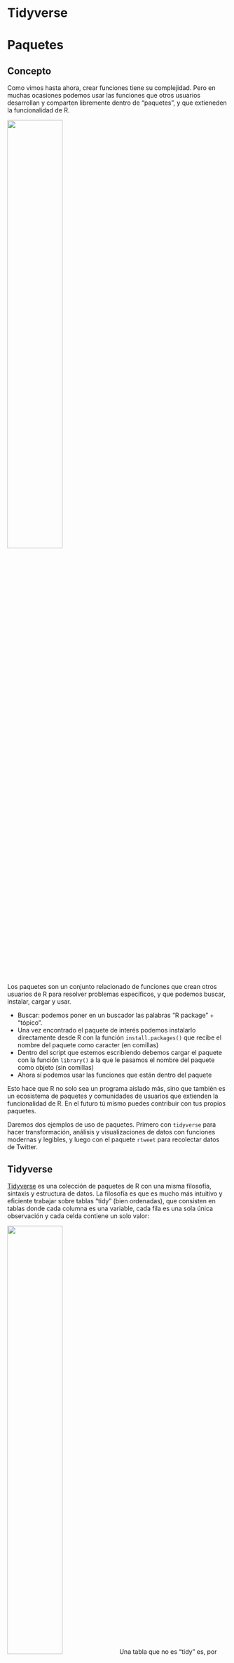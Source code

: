 
# Tidyverse

# Paquetes

## Concepto

Como vimos hasta ahora, crear funciones tiene su complejidad. Pero en
muchas ocasiones podemos usar las funciones que otros usuarios
desarrollan y comparten libremente dentro de “paquetes”, y que
extieneden la funcionalidad de R.

<img src="../pizarras/drawings/paquetes.png" style="width:50.0%" />

Los paquetes son un conjunto relacionado de funciones que crean otros
usuarios de R para resolver problemas específicos, y que podemos buscar,
instalar, cargar y usar.

-   Buscar: podemos poner en un buscador las palabras “R package” +
    “tópico”.
-   Una vez encontrado el paquete de interés podemos instalarlo
    directamente desde R con la función `install.packages()` que recibe
    el nombre del paquete como caracter (en comillas)
-   Dentro del script que estemos escribiendo debemos cargar el paquete
    con la función `library()` a la que le pasamos el nombre del paquete
    como objeto (sin comillas)
-   Ahora sí podemos usar las funciones que están dentro del paquete

Esto hace que R no solo sea un programa aislado más, sino que también es
un ecosistema de paquetes y comunidades de usuarios que extienden la
funcionalidad de R. En el futuro tú mismo puedes contribuir con tus
propios paquetes.

Daremos dos ejemplos de uso de paquetes. Primero con `tidyverse` para
hacer transformación, análisis y visualizaciones de datos con funciones
modernas y legibles, y luego con el paquete `rtweet` para recolectar
datos de Twitter.

## Tidyverse

[Tidyverse](https://www.tidyverse.org/) es una colección de paquetes de
R con una misma filosofía, sintaxis y estructura de datos. La filosofía
es que es mucho más intuitivo y eficiente trabajar sobre tablas “tidy”
(bien ordenadas), que consisten en tablas donde cada columna es una
variable, cada fila es una sola única observación y cada celda contiene
un solo valor:

<img src="../pizarras/drawings/tidy-1.png" style="width:50.0%" /> Una
tabla que no es “tidy” es, por ejemplo, una tabla de Excel donde hay
celdas combinadas, encabezados extra, texto de adorno, celdas de
resultados que no siguen la lógica común o filas repetidas, una variable
en más de una columna, etc. Tampoco son tablas “tidy” las tablas
dinámicas o pivoteadas y las tablas de resultados o resumen.

Las tablas de este estilo se guardan en un data frame especial llamado
“tibble” y que se crean automáticamente usando alguna función de lectura
de datos de tidyverse como `read_csv()` o manualmente con la función
`tibble()`.

Para instalar podemos hacer lo siguiente:

``` r
install.packages("tidyverse") # instala
```

Y para cargarlo usaremos `library(tidyverse)`.

Dentro de tidyverse hay varios paquetes que nos serviran para los
procedimientos de análisis de datos. Los más básicos son:

-   `readr`, `readxl` y `haven` para leer CSVs, Excels y archivos de
    otros programas estadísticos, respectivamente
-   `dplyr` para transformar datos
-   `ggplot` para crear gráficos

### Pipes y verbos

Tidyverse, para lograr mayor expresibidad y legibilidad, sigue dos
principios:

-   en los procedimientos, en vez de usar variables intermedias o el
    anidamiento de funciones, se privilegia el uso de una secuencia
    apoyada en “tuberias” (*pipes*) que se representan con el símbolo
    `%>%` y que hace que los datos fluyan de arriba hacía abajo
-   se usan verbos de acción en sus funciones, que se pueden encadenar
    con los “pipes”

Por ejemplo, podemos reescribir la función aninada de la desviación
estandar que escribimos anteriormente a la siguiente forma:

``` r
library(tidyverse) # cargamos el paquete
library(magrittr)

# Datos de ejemplo
x <- c(10, 20, 30, 40)

# Con anidamiento de funciones
sqrt(sum((x - mean(x)) ^ 2) / (length(x) - 1))
```

    ## [1] 12.90994

``` r
# Con pipes
x %>%
  subtract(mean(x)) %>%
  raise_to_power(2) %>%
  sum() %>%
  divide_by(length(x) - 1) %>%
  sqrt()
```

    ## [1] 12.90994

En el anidamiento de funciones las operaciones van de adentro hacía
afuera, que es algo dificil de seguir para los humanos. En la versión
con pipes, la operaciones van de arriba hacía abajo y son más fáciles de
seguir, pero es necesario usar el operador del pipe para pasar el
resultado del paso previo al siguiente.

# Filtrar y seleccionar

Dos operaciones muy comunes y básicas al trabajar con tablas de datos
(tibbles en tidyverse) se refieren a poder seleccionar un número
especifico de filas y columnas. Para ello en el caso de las filas
podemos usar la función de filtrar (`filter()`) y seleccionar para las
columnas (`select()`).

Usaremos el dataset de `gapminder`, un dataset económico. para todos los
ejemplos. Tiene seis variables:

-   `country`: pais
-   `continent`: continente
-   `year`: año
-   `lifeExp`: esperanza de vida
-   `pop`: población total
-   `gdpPercap`: PIB per capita

``` r
# cargar tydiverse
library(tidyverse)

# cargar los datos desde el CSV
data <- read_csv("../data/gapminder.csv")
```

    ## 
    ## ── Column specification ────────────────────────────────────────────
    ## cols(
    ##   country = col_character(),
    ##   continent = col_character(),
    ##   year = col_double(),
    ##   lifeExp = col_double(),
    ##   pop = col_double(),
    ##   gdpPercap = col_double()
    ## )

``` r
# Ver los datos
data
```

    ## # A tibble: 1,704 × 6
    ##    country     continent  year lifeExp      pop gdpPercap
    ##    <chr>       <chr>     <dbl>   <dbl>    <dbl>     <dbl>
    ##  1 Afghanistan Asia       1952    28.8  8425333      779.
    ##  2 Afghanistan Asia       1957    30.3  9240934      821.
    ##  3 Afghanistan Asia       1962    32.0 10267083      853.
    ##  4 Afghanistan Asia       1967    34.0 11537966      836.
    ##  5 Afghanistan Asia       1972    36.1 13079460      740.
    ##  6 Afghanistan Asia       1977    38.4 14880372      786.
    ##  7 Afghanistan Asia       1982    39.9 12881816      978.
    ##  8 Afghanistan Asia       1987    40.8 13867957      852.
    ##  9 Afghanistan Asia       1992    41.7 16317921      649.
    ## 10 Afghanistan Asia       1997    41.8 22227415      635.
    ## # … with 1,694 more rows

Si quisieramos filtrar solo el pais de Bolivia, entonces:

-   Declaramos el nombre de la variable que referencia a los datos
-   Pasamos un pipe
-   Usamos la función `filter()` que recibe una o más expresiones
    comparativas y lógicas:

``` r
# Filtrar pais de Bolivia
data %>%
  filter(country == "Bolivia", lifeExp < 50)
```

    ## # A tibble: 5 × 6
    ##   country continent  year lifeExp     pop gdpPercap
    ##   <chr>   <chr>     <dbl>   <dbl>   <dbl>     <dbl>
    ## 1 Bolivia Americas   1952    40.4 2883315     2677.
    ## 2 Bolivia Americas   1957    41.9 3211738     2128.
    ## 3 Bolivia Americas   1962    43.4 3593918     2181.
    ## 4 Bolivia Americas   1967    45.0 4040665     2587.
    ## 5 Bolivia Americas   1972    46.7 4565872     2980.

``` r
# Filtrar pais de Bolivia y cuándo tuvieron una esperanza de vida menor de 50 años
data %>%
  filter(country == "Bolivia", lifeExp < 50)
```

    ## # A tibble: 5 × 6
    ##   country continent  year lifeExp     pop gdpPercap
    ##   <chr>   <chr>     <dbl>   <dbl>   <dbl>     <dbl>
    ## 1 Bolivia Americas   1952    40.4 2883315     2677.
    ## 2 Bolivia Americas   1957    41.9 3211738     2128.
    ## 3 Bolivia Americas   1962    43.4 3593918     2181.
    ## 4 Bolivia Americas   1967    45.0 4040665     2587.
    ## 5 Bolivia Americas   1972    46.7 4565872     2980.

Adicionalmente podemos usar la función `arrange()` para ordenar la tabla
por un criterio de ascendente o descendente y usando alguna columna:

``` r
# Ordenar: arrange() (menor a mayor); mayor a menor con desc()
data %>%
  filter(country == "Bolivia", lifeExp < 50) %>%
  arrange(desc(gdpPercap))
```

    ## # A tibble: 5 × 6
    ##   country continent  year lifeExp     pop gdpPercap
    ##   <chr>   <chr>     <dbl>   <dbl>   <dbl>     <dbl>
    ## 1 Bolivia Americas   1972    46.7 4565872     2980.
    ## 2 Bolivia Americas   1952    40.4 2883315     2677.
    ## 3 Bolivia Americas   1967    45.0 4040665     2587.
    ## 4 Bolivia Americas   1962    43.4 3593918     2181.
    ## 5 Bolivia Americas   1957    41.9 3211738     2128.

Los anteriores procedimientos solo muestran el resultado, pero no lo
guardan. Para guardar explicitamente debemos asignar el resultado a una
variable, con lo cual podemos trabajar solo con ese subconjunto. Por
ejemplo:

``` r
bolivia <- data %>%
  filter(country == "Bolivia", lifeExp < 50)
```

Ahora bien para seleccionar columnas usamos `select()` y le pasamos una
o más columnas

``` r
bolivia %>%
  select(year, pop)
```

    ## # A tibble: 5 × 2
    ##    year     pop
    ##   <dbl>   <dbl>
    ## 1  1952 2883315
    ## 2  1957 3211738
    ## 3  1962 3593918
    ## 4  1967 4040665
    ## 5  1972 4565872

Naturalmente podemos combinar `filter()` con `select()` y `arrange()`:

``` r
data %>%
  select(country, year, gdpPercap) %>%
  filter(country == "Bolivia") %>%
  arrange(desc(gdpPercap))
```

    ## # A tibble: 12 × 3
    ##    country  year gdpPercap
    ##    <chr>   <dbl>     <dbl>
    ##  1 Bolivia  2007     3822.
    ##  2 Bolivia  1977     3548.
    ##  3 Bolivia  2002     3413.
    ##  4 Bolivia  1997     3326.
    ##  5 Bolivia  1982     3157.
    ##  6 Bolivia  1972     2980.
    ##  7 Bolivia  1992     2962.
    ##  8 Bolivia  1987     2754.
    ##  9 Bolivia  1952     2677.
    ## 10 Bolivia  1967     2587.
    ## 11 Bolivia  1962     2181.
    ## 12 Bolivia  1957     2128.

# Resumir y mutar

Filtrar y seleccionar nos permiten reducir las filas y columnas de un
data frame. Pero en otras ocasiones necesitaremos también hacer
cálculos, a nivel de columna o filas. Para sacar resultados a nivel de
columna y comprimir la fila a un solo valor, utilizaremos `summarize()`.
Mientras que para hacer un cálculo de todos los valores de una columna,
fila por fila, utilizaremos `mutate()`, que crea nuevas columnas.

Por ejemplo, si queremos extraer la mediana de la esperanza de vida:

-   A `summarize()` le pasamos una expresión de asignación con el
    operador `=`, donde a la izquierda creamos un nombre y a la derecha
    alguna expresión que puede usar las variables del data frame:

``` r
# Calcular mediana de la esperanza de vida
data %>%
  summarize(mediana_esp_vida = median(lifeExp))
```

    ## # A tibble: 1 × 1
    ##   mediana_esp_vida
    ##              <dbl>
    ## 1             60.7

Podemos combinarlo con `filter()` y calcular varios resumenes:

``` r
# Resumir
data %>%
  filter(year == 1952) %>%
  summarize(mediana_esp_1952 = median(lifeExp), media_pib_1952 = mean(gdpPercap))
```

    ## # A tibble: 1 × 2
    ##   mediana_esp_1952 media_pib_1952
    ##              <dbl>          <dbl>
    ## 1             45.1          3725.

Ahora bien para calcular nuevas columnas y agregarlas al data frame,
usaremos `mutate()`. Por ejemplo, calculando la esperanza de vida en
meses:

``` r
data %>%
  mutate(lifeExpMes = lifeExp * 12)
```

    ## # A tibble: 1,704 × 7
    ##    country     continent  year lifeExp      pop gdpPercap lifeExpMes
    ##    <chr>       <chr>     <dbl>   <dbl>    <dbl>     <dbl>      <dbl>
    ##  1 Afghanistan Asia       1952    28.8  8425333      779.       346.
    ##  2 Afghanistan Asia       1957    30.3  9240934      821.       364.
    ##  3 Afghanistan Asia       1962    32.0 10267083      853.       384.
    ##  4 Afghanistan Asia       1967    34.0 11537966      836.       408.
    ##  5 Afghanistan Asia       1972    36.1 13079460      740.       433.
    ##  6 Afghanistan Asia       1977    38.4 14880372      786.       461.
    ##  7 Afghanistan Asia       1982    39.9 12881816      978.       478.
    ##  8 Afghanistan Asia       1987    40.8 13867957      852.       490.
    ##  9 Afghanistan Asia       1992    41.7 16317921      649.       500.
    ## 10 Afghanistan Asia       1997    41.8 22227415      635.       501.
    ## # … with 1,694 more rows

También podemos agregar varias columnas al mismo tiempo. Y si queremos
que los cambios se guarden en la tabla original, la debemos
sobreescribir:

``` r
data <- data %>%
  mutate(lifeExpMes = lifeExp * 12, popMillon = pop / 1000000)
data
```

    ## # A tibble: 1,704 × 8
    ##    country     continent  year lifeExp      pop gdpPercap lifeExpMes
    ##    <chr>       <chr>     <dbl>   <dbl>    <dbl>     <dbl>      <dbl>
    ##  1 Afghanistan Asia       1952    28.8  8425333      779.       346.
    ##  2 Afghanistan Asia       1957    30.3  9240934      821.       364.
    ##  3 Afghanistan Asia       1962    32.0 10267083      853.       384.
    ##  4 Afghanistan Asia       1967    34.0 11537966      836.       408.
    ##  5 Afghanistan Asia       1972    36.1 13079460      740.       433.
    ##  6 Afghanistan Asia       1977    38.4 14880372      786.       461.
    ##  7 Afghanistan Asia       1982    39.9 12881816      978.       478.
    ##  8 Afghanistan Asia       1987    40.8 13867957      852.       490.
    ##  9 Afghanistan Asia       1992    41.7 16317921      649.       500.
    ## 10 Afghanistan Asia       1997    41.8 22227415      635.       501.
    ## # … with 1,694 more rows, and 1 more variable: popMillon <dbl>

# Agrupar

En los data frame, los valores de algunas columnas reflejan grupos. Para
el caso de gapminder están `continent` y `year`, por ejemplo. Entonces
muchas veces necesitaremos hacer calculos por grupos para compararlos,
para ello está la función `group_by()`.

Por ejemplo, podemos agrupar por continente y recién extraer un calculo
de la mediana:

``` r
data %>%
  group_by(continent) %>%
  summarize(mediana_esp = median(lifeExp))
```

    ## # A tibble: 5 × 2
    ##   continent mediana_esp
    ##   <chr>           <dbl>
    ## 1 Africa           47.8
    ## 2 Americas         67.0
    ## 3 Asia             61.8
    ## 4 Europe           72.2
    ## 5 Oceania          73.7

O agrupar por una combinación de variables, como continente y año, y que
nos permite comparar con más valores:

``` r
data %>%
  group_by(continent, year) %>%
  summarize(mediana_esp = median(lifeExp))
```

    ## `summarise()` has grouped output by 'continent'. You can override
    ## using the `.groups` argument.

    ## # A tibble: 60 × 3
    ## # Groups:   continent [5]
    ##    continent  year mediana_esp
    ##    <chr>     <dbl>       <dbl>
    ##  1 Africa     1952        38.8
    ##  2 Africa     1957        40.6
    ##  3 Africa     1962        42.6
    ##  4 Africa     1967        44.7
    ##  5 Africa     1972        47.0
    ##  6 Africa     1977        49.3
    ##  7 Africa     1982        50.8
    ##  8 Africa     1987        51.6
    ##  9 Africa     1992        52.4
    ## 10 Africa     1997        52.8
    ## # … with 50 more rows

# Graficos con ggplot

Podemos generar muchos tipos de gráficos con el paquete `ggplot`. Este
genera gráficos a partir de declarar: - Los datos que se usarán - La
función `ggplot()` que lleva dentro una función de mapeos estéticos con
`aes()` y que recibe argumentos como `x`, `y`, `color`, `size` donde
debes pasar las variables del dataset que te interese gráficar. - Una
capa de geometrias precedida del simbolo `+`: `geom_point()`,
`geom_line()`, `geom_histogram()`, `geom_bar()`, etc. - Opcionalmene
otras capas para modificar las escalas o el sistema de coordenadas,
entre otras.

``` r
# Graficar en PIB per capita con esperanza de vida en una gráfico de puntos
data %>%
  filter(year == 1952) %>%
  ggplot(aes(x = gdpPercap, y = lifeExp)) +
  geom_point() +
  scale_x_log10() # para que los puntos no se vea tan ajustados
```

![](README_files/figure-gfm/unnamed-chunk-16-1.png)<!-- -->

## Gráfico de barras

``` r
# Graficos de barras: geom_bar() y geom_col()
# Número de paises en cada continente
data %>%
  filter(year == 2007) %>%
  ggplot(aes(x = continent)) +
  geom_bar()
```

![](README_files/figure-gfm/unnamed-chunk-17-1.png)<!-- -->

## Histogramas

``` r
# Histogramas con geom_histogram()
# Distribución de población en el año de 1952
data_1952 <- data %>%
  filter(year == 1952)
 
data_1952 %>%
  ggplot(aes(pop)) +
  geom_histogram() +
  scale_x_log10()
```

    ## `stat_bin()` using `bins = 30`. Pick better value with
    ## `binwidth`.

![](README_files/figure-gfm/unnamed-chunk-18-1.png)<!-- -->

## Grafico de lineas

``` r
# Graficos de lineas: geom_line()
grupos <- data %>%
  group_by(continent, year) %>%
  summarize(mediana_esp = median(lifeExp))
```

    ## `summarise()` has grouped output by 'continent'. You can override
    ## using the `.groups` argument.

``` r
grupos %>%
  ggplot(aes(x = year, y = mediana_esp, color = continent)) +
  geom_line()
```

![](README_files/figure-gfm/unnamed-chunk-19-1.png)<!-- -->

## Diagrama de cajas (boxplots)

``` r
# Diagrama con geom_boxplot()
# Distribución de gdpPercap entre los continentes
data_1952 %>%
  ggplot(aes(x = continent, y = gdpPercap)) +
  geom_boxplot() +
  scale_y_log10()
```

![](README_files/figure-gfm/unnamed-chunk-20-1.png)<!-- -->

## Facetados

Es posible también crear una suerte de matriz de datos con los facetados
(`facet_wrap()`):

``` r
# Facetados o matrices de gráficos
data %>%
  ggplot(aes(x = gdpPercap, y = lifeExp, color = continent, size = pop)) +
  geom_point() +
  scale_x_log10() +
  facet_wrap(~year)
```

![](README_files/figure-gfm/unnamed-chunk-21-1.png)<!-- -->
